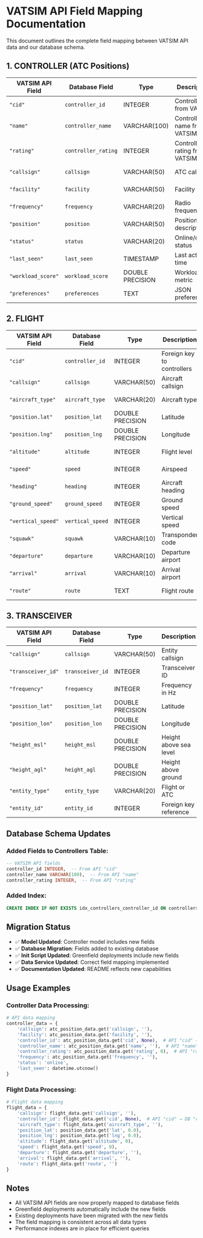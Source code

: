# VATSIM API Field Mapping Documentation

This document outlines the complete field mapping between VATSIM API data and our database schema.

## 1. CONTROLLER (ATC Positions)

| **VATSIM API Field** | **Database Field** | **Type** | **Description** | **Status** |
|----------------------|-------------------|----------|-----------------|------------|
| `"cid"` | `controller_id` | INTEGER | Controller ID from VATSIM | ✅ **MAPPED** |
| `"name"` | `controller_name` | VARCHAR(100) | Controller name from VATSIM | ✅ **MAPPED** |
| `"rating"` | `controller_rating` | INTEGER | Controller rating from VATSIM | ✅ **MAPPED** |
| `"callsign"` | `callsign` | VARCHAR(50) | ATC callsign | ✅ **MAPPED** |
| `"facility"` | `facility` | VARCHAR(50) | Facility type | ✅ **MAPPED** |
| `"frequency"` | `frequency` | VARCHAR(20) | Radio frequency | ✅ **MAPPED** |
| `"position"` | `position` | VARCHAR(50) | Position description | ✅ **MAPPED** |
| `"status"` | `status` | VARCHAR(20) | Online/offline status | ✅ **MAPPED** |
| `"last_seen"` | `last_seen` | TIMESTAMP | Last activity time | ✅ **MAPPED** |
| `"workload_score"` | `workload_score` | DOUBLE PRECISION | Workload metric | ✅ **MAPPED** |
| `"preferences"` | `preferences` | TEXT | JSON preferences | ✅ **MAPPED** |

## 2. FLIGHT

| **VATSIM API Field** | **Database Field** | **Type** | **Description** | **Status** |
|----------------------|-------------------|----------|-----------------|------------|
| `"cid"` | `controller_id` | INTEGER | Foreign key to controllers | ✅ **MAPPED** |
| `"callsign"` | `callsign` | VARCHAR(50) | Aircraft callsign | ✅ **MAPPED** |
| `"aircraft_type"` | `aircraft_type` | VARCHAR(20) | Aircraft type | ✅ **MAPPED** |
| `"position.lat"` | `position_lat` | DOUBLE PRECISION | Latitude | ✅ **MAPPED** |
| `"position.lng"` | `position_lng` | DOUBLE PRECISION | Longitude | ✅ **MAPPED** |
| `"altitude"` | `altitude` | INTEGER | Flight level | ✅ **MAPPED** |
| `"speed"` | `speed` | INTEGER | Airspeed | ✅ **MAPPED** |
| `"heading"` | `heading` | INTEGER | Aircraft heading | ✅ **MAPPED** |
| `"ground_speed"` | `ground_speed` | INTEGER | Ground speed | ✅ **MAPPED** |
| `"vertical_speed"` | `vertical_speed` | INTEGER | Vertical speed | ✅ **MAPPED** |
| `"squawk"` | `squawk` | VARCHAR(10) | Transponder code | ✅ **MAPPED** |
| `"departure"` | `departure` | VARCHAR(10) | Departure airport | ✅ **MAPPED** |
| `"arrival"` | `arrival` | VARCHAR(10) | Arrival airport | ✅ **MAPPED** |
| `"route"` | `route` | TEXT | Flight route | ✅ **MAPPED** |

## 3. TRANSCEIVER

| **VATSIM API Field** | **Database Field** | **Type** | **Description** | **Status** |
|----------------------|-------------------|----------|-----------------|------------|
| `"callsign"` | `callsign` | VARCHAR(50) | Entity callsign | ✅ **MAPPED** |
| `"transceiver_id"` | `transceiver_id` | INTEGER | Transceiver ID | ✅ **MAPPED** |
| `"frequency"` | `frequency` | INTEGER | Frequency in Hz | ✅ **MAPPED** |
| `"position_lat"` | `position_lat` | DOUBLE PRECISION | Latitude | ✅ **MAPPED** |
| `"position_lon"` | `position_lon` | DOUBLE PRECISION | Longitude | ✅ **MAPPED** |
| `"height_msl"` | `height_msl` | DOUBLE PRECISION | Height above sea level | ✅ **MAPPED** |
| `"height_agl"` | `height_agl` | DOUBLE PRECISION | Height above ground | ✅ **MAPPED** |
| `"entity_type"` | `entity_type` | VARCHAR(20) | Flight or ATC | ✅ **MAPPED** |
| `"entity_id"` | `entity_id` | INTEGER | Foreign key reference | ✅ **MAPPED** |

## Database Schema Updates

### Added Fields to Controllers Table:
```sql
-- VATSIM API fields
controller_id INTEGER,  -- From API "cid"
controller_name VARCHAR(100),  -- From API "name"
controller_rating INTEGER,  -- From API "rating"
```

### Added Index:
```sql
CREATE INDEX IF NOT EXISTS idx_controllers_controller_id ON controllers(controller_id);
```

## Migration Status

- ✅ **Model Updated**: Controller model includes new fields
- ✅ **Database Migration**: Fields added to existing database
- ✅ **Init Script Updated**: Greenfield deployments include new fields
- ✅ **Data Service Updated**: Correct field mapping implemented
- ✅ **Documentation Updated**: README reflects new capabilities

## Usage Examples

### Controller Data Processing:
```python
# API data mapping
controller_data = {
    'callsign': atc_position_data.get('callsign', ''),
    'facility': atc_position_data.get('facility', ''),
    'controller_id': atc_position_data.get('cid', None),  # API "cid" → DB "controller_id"
    'controller_name': atc_position_data.get('name', ''),  # API "name" → DB "controller_name"
    'controller_rating': atc_position_data.get('rating', 0),  # API "rating" → DB "controller_rating"
    'frequency': atc_position_data.get('frequency', ''),
    'status': 'online',
    'last_seen': datetime.utcnow()
}
```

### Flight Data Processing:
```python
# Flight data mapping
flight_data = {
    'callsign': flight_data.get('callsign', ''),
    'controller_id': flight_data.get('cid', None),  # API "cid" → DB "controller_id"
    'aircraft_type': flight_data.get('aircraft_type', ''),
    'position_lat': position_data.get('lat', 0.0),
    'position_lng': position_data.get('lng', 0.0),
    'altitude': flight_data.get('altitude', 0),
    'speed': flight_data.get('speed', 0),
    'departure': flight_data.get('departure', ''),
    'arrival': flight_data.get('arrival', ''),
    'route': flight_data.get('route', '')
}
```

## Notes

- All VATSIM API fields are now properly mapped to database fields
- Greenfield deployments automatically include the new fields
- Existing deployments have been migrated with the new fields
- The field mapping is consistent across all data types
- Performance indexes are in place for efficient queries 